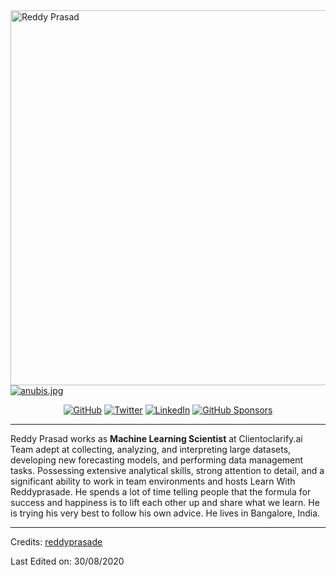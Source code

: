 <img src="https://render.fineartamerica.com/images/rendered/default/poster/6/8/break/images/artworkimages/medium/3/malware-hazard-symbol-in-black-on-black-tom-hill.jpg" alt="Reddy Prasad" align="left" width="600" height="600">

[![anubis.jpg](https://i.postimg.cc/qMVSNZkC/anubis.jpg)](https://postimg.cc/rzjQbjR8)

<p align="center">
	<a href="https://github.com/reddyprasade"><img src="https://img.shields.io/github/followers/reddyprasade.svg?label=GitHub&style=social" alt="GitHub"></a>
	<a href="https://twitter.com/ReddyPrasade"><img src="https://img.shields.io/twitter/follow/ReddyPrasade?label=Twitter&style=social" alt="Twitter"></a>
	<a href="https://in.linkedin.com/in/reddy-prasad-e-03b12656"><img src="https://img.shields.io/badge/LinkedIn--_.svg?style=social&logo=linkedinColor=orange" alt="LinkedIn"></a>
	<a href="https://github.com/sponsors/reddyprasade"><img src="https://img.shields.io/badge/GitHub_Sponsors--_.svg?style=social&logo=github&logoColor=orange" alt="GitHub Sponsors"></a>
	
</p>

---

<p>Reddy Prasad works as <b> Machine Learning Scientist</b> at Clientoclarify.ai Team  adept at collecting, analyzing, and interpreting large datasets, developing new forecasting models, and performing data management tasks. Possessing extensive analytical skills, strong attention to detail, and a significant ability to work in team environments and hosts Learn With Reddyprasade. He spends a lot of time telling people that the formula for success and happiness is to lift each other up and share what we learn. He is trying his very best to follow his own advice. He lives in Bangalore, India. </p>

-----
Credits: [reddyprasade](https://github.com/reddyprasade)

Last Edited on: 30/08/2020

